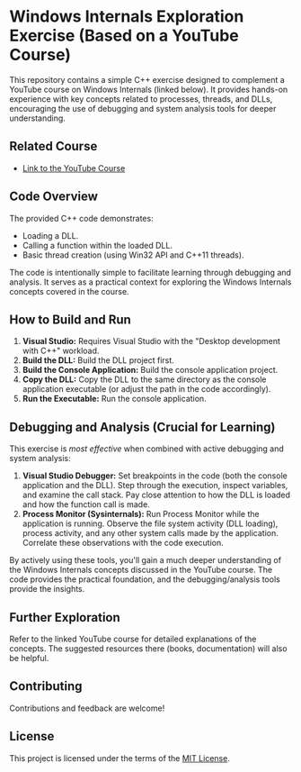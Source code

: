 # Windows Internals Exploration Exercise (Based on a YouTube Course)

This repository contains a simple C++ exercise designed to complement a YouTube course on Windows Internals (linked below). It provides hands-on experience with key concepts related to processes, threads, and DLLs, encouraging the use of debugging and system analysis tools for deeper understanding.

## Related Course

*   [Link to the YouTube Course](https://www.youtube.com/watch?v=I_nJltUokE0&t=269s)  

## Code Overview

The provided C++ code demonstrates:

*   Loading a DLL.
*   Calling a function within the loaded DLL.
*   Basic thread creation (using Win32 API and C++11 threads).

The code is intentionally simple to facilitate learning through debugging and analysis.  It serves as a practical context for exploring the Windows Internals concepts covered in the course.

## How to Build and Run

1.  **Visual Studio:** Requires Visual Studio with the "Desktop development with C++" workload.
2.  **Build the DLL:** Build the DLL project first.
3.  **Build the Console Application:** Build the console application project.
4.  **Copy the DLL:** Copy the DLL to the same directory as the console application executable (or adjust the path in the code accordingly).
5.  **Run the Executable:** Run the console application.

## Debugging and Analysis (Crucial for Learning)

This exercise is *most effective* when combined with active debugging and system analysis:

1.  **Visual Studio Debugger:** Set breakpoints in the code (both the console application and the DLL). Step through the execution, inspect variables, and examine the call stack.  Pay close attention to how the DLL is loaded and how the function call is made.
2.  **Process Monitor (Sysinternals):** Run Process Monitor while the application is running. Observe the file system activity (DLL loading), process activity, and any other system calls made by the application.  Correlate these observations with the code execution.

By actively using these tools, you'll gain a much deeper understanding of the Windows Internals concepts discussed in the YouTube course.  The code provides the practical foundation, and the debugging/analysis tools provide the insights.

## Further Exploration

Refer to the linked YouTube course for detailed explanations of the concepts.  The suggested resources there (books, documentation) will also be helpful.

## Contributing

Contributions and feedback are welcome!

## License

This project is licensed under the terms of the [MIT License](LICENSE).

